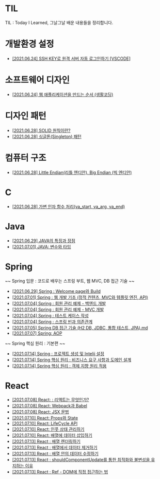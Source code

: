 # TIL
TIL : Today I Learned, 그날그날 배운 내용들을 정리합니다.

# 개발환경 설정

* [[2021.06.24]  SSH KEY로 원격 서버 자동 로그인하기 [VSCODE]](https://github.com/LemonDouble/TIL/blob/main/setting_development_environment/SSH%20KEY%EB%A1%9C%20%EC%9B%90%EA%B2%A9%20%EC%84%9C%EB%B2%84%20%EC%9E%90%EB%8F%99%20%EB%A1%9C%EA%B7%B8%EC%9D%B8%ED%95%98%EA%B8%B0%20%5BVSCODE%5D.md)

# 소프트웨어 디자인

* [[2021.06.24]  웹 애플리케이션을 만드는 순서 (생활코딩)](https://github.com/LemonDouble/TIL/blob/main/software_design/%EC%9B%B9%20%EC%95%A0%ED%94%8C%EB%A6%AC%EC%BC%80%EC%9D%B4%EC%85%98%20%EB%A7%8C%EB%93%A4%EA%B8%B0%20-%20%EC%9B%B9%20%EC%95%A0%ED%94%8C%EB%A6%AC%EC%BC%80%EC%9D%B4%EC%85%98%EC%9D%84%20%EB%A7%8C%EB%93%9C%EB%8A%94%20%EC%88%9C%EC%84%9C%20(%EC%83%9D%ED%99%9C%EC%BD%94%EB%94%A9).md)

# 디자인 패턴

* [[2021.06.28]  SOLID 원칙이란?](https://github.com/LemonDouble/TIL/blob/main/design_pattern/SOLID%20%EC%9B%90%EC%B9%99%EC%9D%B4%EB%9E%80.md)
* [[2021.06.28]  싱글톤(Singleton) 패턴](https://github.com/LemonDouble/TIL/blob/main/design_pattern/%EC%8B%B1%EA%B8%80%ED%86%A4(Singleton)%20%ED%8C%A8%ED%84%B4.md)

# 컴퓨터 구조

* [[2021.06.28]  Little Endian(리틀 엔디안), Big Endian (빅 엔디안)](https://github.com/LemonDouble/TIL/blob/main/computer_architecture/Little%20Endian(%EB%A6%AC%ED%8B%80%20%EC%97%94%EB%94%94%EC%95%88)%2C%20Big%20Endian%20(%EB%B9%85%20%EC%97%94%EB%94%94%EC%95%88).md)

# C

* [[2021.06.28]  가변 인자 함수 처리(va_start, va_arg, va_end)](https://github.com/LemonDouble/TIL/blob/main/C/%EA%B0%80%EB%B3%80%20%EC%9D%B8%EC%9E%90%20%ED%95%A8%EC%88%98%20%EC%B2%98%EB%A6%AC(va_start%2C%20va_arg%2C%20va_end).md)

# Java

* [[2021.06.29]  JAVA의 특징과 장점](https://github.com/LemonDouble/TIL/blob/main/java/JAVA%EC%9D%98%20%ED%8A%B9%EC%A7%95%EA%B3%BC%20%EC%9E%A5%EC%A0%90.md)
* [[2021.07.01]  JAVA: 변수와 타입](https://github.com/LemonDouble/TIL/blob/main/java/JAVA%20%EB%B3%80%EC%88%98%EC%99%80%20%ED%83%80%EC%9E%85%20.md)

# Spring

~~ Spring 입문 : 코드로 배우는 스프링 부트, 웹 MVC, DB 접근 기술 ~~
* [[2021.06.29]  Spring : Welcome page와 Build](https://github.com/LemonDouble/TIL/blob/main/spring/Spring%20Welcome%20page%EC%99%80%20Build.md)
* [[2021.07.01]  Spring : 웹 개발 기초 (정적 컨텐츠, MVC와 템플릿 엔진, API)](https://github.com/LemonDouble/TIL/blob/main/spring/Spring%20%EC%9B%B9%20%EA%B0%9C%EB%B0%9C%20%EA%B8%B0%EC%B4%88%20(%EC%A0%95%EC%A0%81%20%EC%BB%A8%ED%85%90%EC%B8%A0%2C%20MVC%EC%99%80%20%ED%85%9C%ED%94%8C%EB%A6%BF).md)
* [[2021.07.04]  Spring : 회원 관리 예제 - 백엔드 개발](https://github.com/LemonDouble/TIL/blob/main/spring/Spring%20%ED%9A%8C%EC%9B%90%20%EA%B4%80%EB%A6%AC%20%EC%98%88%EC%A0%9C%20-%20%EB%B0%B1%EC%97%94%EB%93%9C%20%EA%B0%9C%EB%B0%9C.md)
* [[2021.07.04]  Spring : 회원 관리 예제 - MVC 개발](https://github.com/LemonDouble/TIL/blob/main/spring/Spring%20%ED%9A%8C%EC%9B%90%20%EA%B4%80%EB%A6%AC%20%EC%98%88%EC%A0%9C%20-%20MVC%20%EA%B0%9C%EB%B0%9C.md)
* [[2021.07.04]  Spring : 테스트 케이스 작성](https://github.com/LemonDouble/TIL/blob/main/spring/Spring%20%ED%85%8C%EC%8A%A4%ED%8A%B8%20%EC%BC%80%EC%9D%B4%EC%8A%A4%20%EC%9E%91%EC%84%B1.md)
* [[2021.07.04]  Spring : 스프링 빈과 의존관계](https://github.com/LemonDouble/TIL/blob/main/spring/Spring%20%EC%8A%A4%ED%94%84%EB%A7%81%20%EB%B9%88%EA%B3%BC%20%EC%9D%98%EC%A1%B4%EA%B4%80%EA%B3%84.md)
* [[2021.07.05]  Spring DB 접근 기술 (H2 DB, JDBC, 통합 테스트, JPA).md](https://github.com/LemonDouble/TIL/blob/main/spring/Spring%20DB%20%EC%A0%91%EA%B7%BC%20%EA%B8%B0%EC%88%A0%20(H2%20DB%2C%20JDBC%2C%20%ED%86%B5%ED%95%A9%20%ED%85%8C%EC%8A%A4%ED%8A%B8%2C%20JPA).md)
* [[2021.07.07]  Spring: AOP](https://github.com/LemonDouble/TIL/blob/main/spring/Spring%20AOP.md)

~~ Spring 핵심 원리 : 기본편 ~~

* [[2021.07.14]  Spring : 프로젝트 생성 및 Intelij 설정](https://github.com/LemonDouble/TIL/blob/main/spring/Spring%20%ED%94%84%EB%A1%9C%EC%A0%9D%ED%8A%B8%20%EC%83%9D%EC%84%B1%20%EB%B0%8F%20Intelij%20%EC%84%A4%EC%A0%95.md)
* [[2021.07.14]  Spring 핵심 원리 : 비즈니스 요구 사항과 도메인 설계](https://github.com/LemonDouble/TIL/blob/main/spring/Spring%20%ED%95%B5%EC%8B%AC%20%EC%9B%90%EB%A6%AC%20%EB%B9%84%EC%A6%88%EB%8B%88%EC%8A%A4%20%EC%9A%94%EA%B5%AC%20%EC%82%AC%ED%95%AD%EA%B3%BC%20%EB%8F%84%EB%A9%94%EC%9D%B8.md)
* [[2021.07.14]  Spring 핵심 원리 : 객체 지향 원리 적용](https://github.com/LemonDouble/TIL/blob/main/spring/Spring%20%ED%95%B5%EC%8B%AC%20%EC%9B%90%EB%A6%AC%20%EA%B0%9D%EC%B2%B4%20%EC%A7%80%ED%96%A5%20%EC%9B%90%EB%A6%AC%20%EC%A0%81%EC%9A%A9.md)

# React

* [[2021.07.08]  React: : 리액트는 무엇인가?](https://github.com/LemonDouble/TIL/blob/main/react/React%20%EB%A6%AC%EC%95%A1%ED%8A%B8%EB%8A%94%20%EB%AC%B4%EC%97%87%EC%9D%B8%EA%B0%80.md)
* [[2021.07.08]  React: Webpack과 Babel](https://github.com/LemonDouble/TIL/blob/main/react/React%20Webpack%EA%B3%BC%20Babel.md)
* [[2021.07.08]  React: JSX 문법](https://github.com/LemonDouble/TIL/blob/main/react/React%20JSX%20%EB%AC%B8%EB%B2%95.md)
* [[2021.07.10]  React: Props와 State](https://github.com/LemonDouble/TIL/blob/main/react/React%20Props%EC%99%80%20State.md)
* [[2021.07.10]  React: LifeCycle API](https://github.com/LemonDouble/TIL/blob/main/react/React%20LifeCycle%20API.md)
* [[2021.07.10]  React: 인풋 상태 관리하기](https://github.com/LemonDouble/TIL/blob/main/react/React%20%EC%9D%B8%ED%92%8B%20%EC%83%81%ED%83%9C%20%EA%B4%80%EB%A6%AC%ED%95%98%EA%B8%B0.md)
* [[2021.07.10]  React: 배열에 데이터 삽입하기](https://github.com/LemonDouble/TIL/blob/main/react/React%20%EB%B0%B0%EC%97%B4%EC%97%90%20%EB%8D%B0%EC%9D%B4%ED%84%B0%20%EC%82%BD%EC%9E%85%ED%95%98%EA%B8%B0.md)
* [[2021.07.13]  React : 배열 렌더링하기](https://github.com/LemonDouble/TIL/blob/main/react/React%20%EB%B0%B0%EC%97%B4%20%EB%A0%8C%EB%8D%94%EB%A7%81%ED%95%98%EA%B8%B0.md)
* [[2021.07.13]  React : 배열에서 데이터 제거하기](https://github.com/LemonDouble/TIL/blob/main/react/React%20%EB%B0%B0%EC%97%B4%EC%97%90%EC%84%9C%20%EB%8D%B0%EC%9D%B4%ED%84%B0%20%EC%A0%9C%EA%B1%B0%ED%95%98%EA%B8%B0.md)
* [[2021.07.13]  React : 배열 안의 데이터 수정하기](https://github.com/LemonDouble/TIL/blob/main/react/React%20%EB%B0%B0%EC%97%B4%20%EC%95%88%EC%9D%98%20%EB%8D%B0%EC%9D%B4%ED%84%B0%20%EC%88%98%EC%A0%95%ED%95%98%EA%B8%B0.md)
* [[2021.07.13]  React : shouldComponentUpdate를 통한 최적화와 불변성을 유지하는 이유](https://github.com/LemonDouble/TIL/blob/main/react/React%20shouldComponentUpdate%EB%A5%BC%20%ED%86%B5%ED%95%9C%20%EC%B5%9C%EC%A0%81%ED%99%94%EC%99%80%20%EB%B6%88%EB%B3%80%EC%84%B1%EC%9D%84%20%EC%9C%A0%EC%A7%80%ED%95%98%EB%8A%94%20%EC%9D%B4%EC%9C%A0.md)
* [[2021.07.13]  React : Ref - DOM에 직접 접근하는 법](https://github.com/LemonDouble/TIL/blob/main/react/React%20Ref%20-%20DOM%EC%97%90%20%EC%A7%81%EC%A0%91%20%EC%A0%91%EA%B7%BC%ED%95%98%EB%8A%94%20%EB%B2%95.md)

